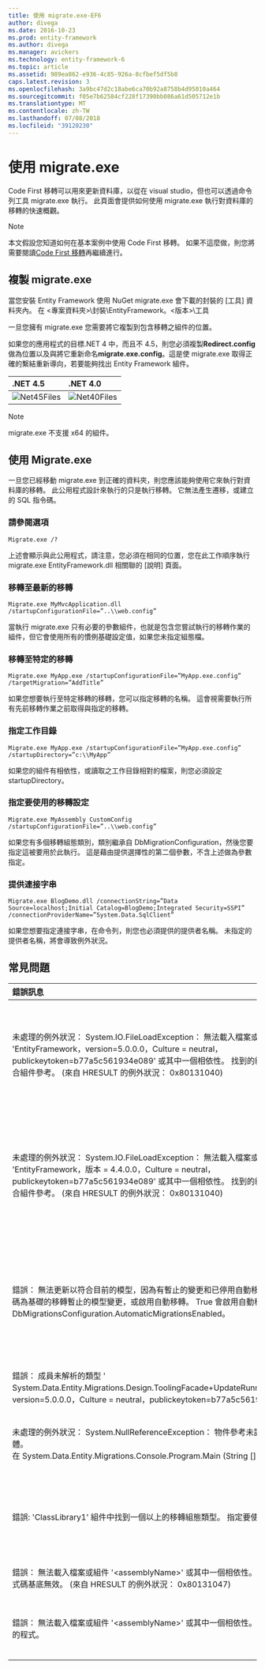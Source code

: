 ```yaml
---
title: 使用 migrate.exe-EF6
author: divega
ms.date: 2016-10-23
ms.prod: entity-framework
ms.author: divega
ms.manager: avickers
ms.technology: entity-framework-6
ms.topic: article
ms.assetid: 989ea862-e936-4c85-926a-8cfbef5df5b8
caps.latest.revision: 3
ms.openlocfilehash: 3a9bc47d2c18abe6ca70b92a8758b4d95010a464
ms.sourcegitcommit: f05e7b62584cf228f17390bb086a61d505712e1b
ms.translationtype: MT
ms.contentlocale: zh-TW
ms.lasthandoff: 07/08/2018
ms.locfileid: "39120230"
---
```

# <a name="using-migrateexe"></a>使用 migrate.exe
Code First 移轉可以用來更新資料庫，以從在 visual studio，但也可以透過命令列工具 migrate.exe 執行。 此頁面會提供如何使用 migrate.exe 執行對資料庫的移轉的快速概觀。

> [!NOTE]
> 本文假設您知道如何在基本案例中使用 Code First 移轉。 如果不這麼做，則您將需要閱讀[Code First 移轉](~/ef6/modeling/code-first/migrations/index.md)再繼續進行。

## <a name="copy-migrateexe"></a>複製 migrate.exe

當您安裝 Entity Framework 使用 NuGet migrate.exe 會下載的封裝的 [工具] 資料夾內。 在 &lt;專案資料夾&gt;\\封裝\\EntityFramework。&lt;版本&gt;\\工具

一旦您擁有 migrate.exe 您需要將它複製到包含移轉之組件的位置。

如果您的應用程式的目標.NET 4 中，而且不 4.5，則您必須複製**Redirect.config**做為位置以及與將它重新命名**migrate.exe.config**。這是使 migrate.exe 取得正確的繫結重新導向，若要能夠找出 Entity Framework 組件。

| .NET 4.5                                   | .NET 4.0                                   |
|:-------------------------------------------|:-------------------------------------------|
| ![Net45Files](~/ef6/media/net45files.png)  | ![Net40Files](~/ef6/media/net40files.png)  |

> [!NOTE]
> migrate.exe 不支援 x64 的組件。

## <a name="using-migrateexe"></a>使用 Migrate.exe

一旦您已經移動 migrate.exe 到正確的資料夾，則您應該能夠使用它來執行對資料庫的移轉。 此公用程式設計來執行的只是執行移轉。 它無法產生遷移，或建立的 SQL 指令碼。

### <a name="see-options"></a>請參閱選項

``` console
Migrate.exe /?
```

上述會顯示與此公用程式，請注意，您必須在相同的位置，您在此工作順序執行 migrate.exe EntityFramework.dll 相關聯的 [說明] 頁面。

### <a name="migrate-to-the-latest-migration"></a>移轉至最新的移轉

``` console
Migrate.exe MyMvcApplication.dll /startupConfigurationFile=”..\\web.config”
```

當執行 migrate.exe 只有必要的參數組件，也就是包含您嘗試執行的移轉作業的組件，但它會使用所有的慣例基礎設定值，如果您未指定組態檔。

### <a name="migrate-to-a-specific-migration"></a>移轉至特定的移轉

``` console
Migrate.exe MyApp.exe /startupConfigurationFile=”MyApp.exe.config” /targetMigration=”AddTitle”
```

如果您想要執行至特定移轉的移轉，您可以指定移轉的名稱。 這會視需要執行所有先前移轉作業之前取得與指定的移轉。

### <a name="specify-working-directory"></a>指定工作目錄

``` console
Migrate.exe MyApp.exe /startupConfigurationFile=”MyApp.exe.config” /startupDirectory=”c:\\MyApp”
```

如果您的組件有相依性，或讀取之工作目錄相對的檔案，則您必須設定 startupDirectory。

### <a name="specify-migration-configuration-to-use"></a>指定要使用的移轉設定

``` console
Migrate.exe MyAssembly CustomConfig /startupConfigurationFile=”..\\web.config”
```

如果您有多個移轉組態類別，類別繼承自 DbMigrationConfiguration，然後您要指定這被要用於此執行。 這是藉由提供選擇性的第二個參數，不含上述做為參數指定。

### <a name="provide-connection-string"></a>提供連接字串

``` console
Migrate.exe BlogDemo.dll /connectionString=”Data Source=localhost;Initial Catalog=BlogDemo;Integrated Security=SSPI” /connectionProviderName=”System.Data.SqlClient”
```

如果您想要指定連接字串，在命令列，則您也必須提供的提供者名稱。 未指定的提供者名稱，將會導致例外狀況。

## <a name="common-problems"></a>常見問題

| 錯誤訊息                                                                                                                                                                                                                                                                                                                      | 方案                                                                                                                                                                                                                                                                                             |
|:-----------------------------------------------------------------------------------------------------------------------------------------------------------------------------------------------------------------------------------------------------------------------------------------------------------------------------------|:-----------------------------------------------------------------------------------------------------------------------------------------------------------------------------------------------------------------------------------------------------------------------------------------------------|
| 未處理的例外狀況： System.IO.FileLoadException： 無法載入檔案或組件 'EntityFramework，version=5.0.0.0，Culture = neutral，publickeytoken=b77a5c561934e089' 或其中一個相依性。 找到的組件資訊清單定義不符合組件參考。 (來自 HRESULT 的例外狀況： 0x80131040)         | 這通常表示您沒有 Redirect.config 檔案執行.NET 4 應用程式。 您需要將 Redirect.config 複製到與 migrate.exe 相同的位置，並將它重新命名為 migrate.exe.config。                                                                                       |
| 未處理的例外狀況： System.IO.FileLoadException： 無法載入檔案或組件 'EntityFramework，版本 = 4.4.0.0，Culture = neutral，publickeytoken=b77a5c561934e089' 或其中一個相依性。 找到的組件資訊清單定義不符合組件參考。 (來自 HRESULT 的例外狀況： 0x80131040)          | 這個例外狀況表示您正在.NET 4.5 Redirect.config 應用程式複製到 migrate.exe 位置。 如果您的應用程式是.NET 4.5 則您不需要有組態檔內的重新導向使用。 刪除 migrate.exe.config 檔案。                                    |
| 錯誤： 無法更新以符合目前的模型，因為有暫止的變更和已停用自動移轉的資料庫。 寫入程式碼為基礎的移轉暫止的模型變更，或啟用自動移轉。 True 會啟用自動移轉設定至 DbMigrationsConfiguration.AutomaticMigrationsEnabled。 | 如果執行移轉時您並未建立移轉至應付加入模型中，所做的變更和資料庫與模型不符，就會發生此錯誤。 將屬性加入至模型類別，則不需要建立移轉至升級的資料庫執行 migrate.exe 是這個範例。 |
| 錯誤： 成員未解析的類型 ' System.Data.Entity.Migrations.Design.ToolingFacade+UpdateRunner,EntityFramework，version=5.0.0.0，Culture = neutral，publickeytoken=b77a5c561934e089 '。                                                                                                                                       | 此錯誤可能因指定不正確的啟動目錄。 這必須是 migrate.exe 的位置                                                                                                                                                                                      |
| 未處理的例外狀況： System.NullReferenceException： 物件參考未設定為物件的執行個體。 <br/>   在 System.Data.Entity.Migrations.Console.Program.Main (String [] args)                                                                                                                                             | 這可能被因未指定必要的參數，如您所使用的案例。 不需要指定提供者名稱，例如指定的連接字串。                                                                                                                        |
| 錯誤: 'ClassLibrary1' 組件中找到一個以上的移轉組態類型。 指定要使用一個名稱。                                                                                                                                                                                                  | 如錯誤所述，一個以上的組態類別中沒有指定的組件。 您必須使用 /configurationType 參數來指定要使用哪一個。                                                                                                                                           |
| 錯誤： 無法載入檔案或組件 '&lt;assemblyName&gt;' 或其中一個相依性。 指定的組件名稱，或程式碼基底無效。 (來自 HRESULT 的例外狀況： 0x80131047)                                                                                                                                                    | 這可能被因未正確指定組件名稱，或不需要                                                                                                                                                                                                                          |
| 錯誤： 無法載入檔案或組件 '&lt;assemblyName&gt;' 或其中一個相依性。 嘗試載入了格式不正確的程式。                                                                                                                                                                          | 如果您嘗試執行 migrate.exe 對 x64 應用程式。 EF 5.0 和以下則只能在 x86 上。                                                                                                                                                                                |

